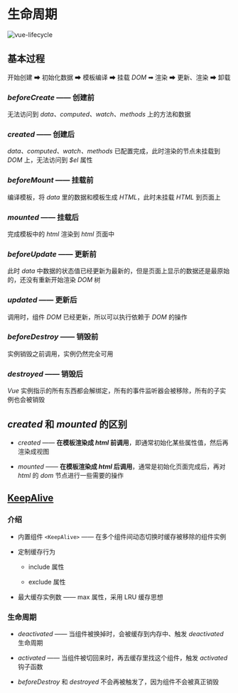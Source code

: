 # 生命周期

![vue-lifecycle](https://cn.vuejs.org/assets/lifecycle_zh-CN.W0MNXI0C.png)

## 基本过程

开始创建 ➡ 初始化数据 ➡ 模板编译 ➡ 挂载 _DOM_ ➡ 渲染 ➡ 更新、渲染 ➡ 卸载

### _beforeCreate_ —— 创建前

无法访问到 _data、computed、watch、methods_ 上的方法和数据

### _created_ —— 创建后

_data、computed、watch、methods_ 已配置完成，此时渲染的节点未挂载到 _DOM_ 上，无法访问到 _$el_ 属性

### _beforeMount_ —— 挂载前

编译模板，将 _data_ 里的数据和模板生成 _HTML_，此时未挂载 _HTML_ 到页面上

### _mounted_ —— 挂载后

完成模板中的 _html_ 渲染到 _html_ 页面中

### _beforeUpdate_ —— 更新前

此时 _data_ 中数据的状态值已经更新为最新的，但是页面上显示的数据还是最原始的，还没有重新开始渲染 _DOM_ 树

### _updated_ —— 更新后

调用时，组件 _DOM_ 已经更新，所以可以执行依赖于 _DOM_ 的操作

### _beforeDestroy_ —— 销毁前

实例销毁之前调用，实例仍然完全可用

### _destroyed_ —— 销毁后

_Vue_ 实例指示的所有东西都会解绑定，所有的事件监听器会被移除，所有的子实例也会被销毁

## _created_ 和 _mounted_ 的区别

- _created_ —— **在模板渲染成 _html_ 前调用**，即通常初始化某些属性值，然后再渲染成视图

- _mounted_ —— **在模板渲染成 _html_ 后调用**，通常是初始化页面完成后，再对 _html_ 的 _dom_ 节点进行一些需要的操作

## [KeepAlive](https://cn.vuejs.org/guide/built-ins/keep-alive.html)

### 介绍

- 内置组件 `<KeepAlive>` —— 在多个组件间动态切换时缓存被移除的组件实例

- 定制缓存行为

  - include 属性

  - exclude 属性

- 最大缓存实例数 —— max 属性，采用 LRU 缓存思想

### 生命周期

- _deactivated_ —— 当组件被换掉时，会被缓存到内存中、触发 _deactivated_ 生命周期

- _activated_ —— 当组件被切回来时，再去缓存里找这个组件，触发 _activated_ 钩子函数

- _beforeDestroy_ 和 _destroyed_ 不会再被触发了，因为组件不会被真正销毁
